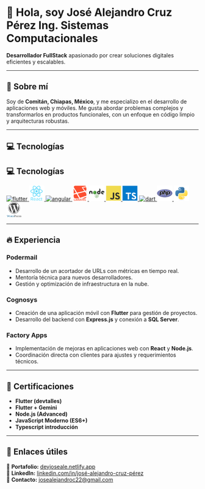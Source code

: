 # 👋 Hola, soy José Alejandro Cruz Pérez Ing. Sistemas Computacionales
**Desarrollador FullStack** apasionado por crear soluciones digitales eficientes y escalables.

---

## 🚀 Sobre mí  
Soy de **Comitán, Chiapas, México**, y me especializo en el desarrollo de aplicaciones web y móviles. Me gusta abordar problemas complejos y transformarlos en productos funcionales, con un enfoque en código limpio y arquitecturas robustas.

---

## 💻 Tecnologías  
 ## 💻 Tecnologías  

<p align="left">
  <!-- Frontend / Móvil -->
  <a href="https://flutter.dev" target="_blank" rel="noreferrer">
    <img src="https://www.vectorlogo.zone/logos/flutterio/flutterio-icon.svg" alt="flutter" width="40" height="40"/>
  </a>
  <a href="https://reactjs.org/" target="_blank" rel="noreferrer">
    <img src="https://raw.githubusercontent.com/devicons/devicon/master/icons/react/react-original-wordmark.svg" alt="react" width="40" height="40"/>
  </a>
  <a href="https://angular.io" target="_blank" rel="noreferrer">
    <img src="https://angular.io/assets/images/logos/angular/angular.svg" alt="angular" width="40" height="40"/>
  </a>
  
  <!-- Backend -->
  <a href="https://laravel.com/" target="_blank" rel="noreferrer">
    <img src="https://raw.githubusercontent.com/devicons/devicon/master/icons/laravel/laravel-plain-wordmark.svg" alt="laravel" width="40" height="40"/>
  </a>
  <a href="https://nodejs.org" target="_blank" rel="noreferrer">
    <img src="https://raw.githubusercontent.com/devicons/devicon/master/icons/nodejs/nodejs-original-wordmark.svg" alt="nodejs" width="40" height="40"/>
  </a>
  
  <!-- Lenguajes -->
  <a href="https://developer.mozilla.org/en-US/docs/Web/JavaScript" target="_blank" rel="noreferrer">
    <img src="https://raw.githubusercontent.com/devicons/devicon/master/icons/javascript/javascript-original.svg" alt="javascript" width="40" height="40"/>
  </a>
  <a href="https://www.typescriptlang.org/" target="_blank" rel="noreferrer">
    <img src="https://raw.githubusercontent.com/devicons/devicon/master/icons/typescript/typescript-original.svg" alt="typescript" width="40" height="40"/>
  </a>
  <a href="https://dart.dev" target="_blank" rel="noreferrer">
    <img src="https://www.vectorlogo.zone/logos/dartlang/dartlang-icon.svg" alt="dart" width="40" height="40"/>
  </a>
  <a href="https://www.php.net" target="_blank" rel="noreferrer">
    <img src="https://raw.githubusercontent.com/devicons/devicon/master/icons/php/php-original.svg" alt="php" width="40" height="40"/>
  </a>
  <a href="https://www.python.org" target="_blank" rel="noreferrer">
    <img src="https://raw.githubusercontent.com/devicons/devicon/master/icons/python/python-original.svg" alt="python" width="40" height="40"/>
  </a>
  
  <!-- CMS -->
  <a href="https://wordpress.org" target="_blank" rel="noreferrer">
    <img src="https://raw.githubusercontent.com/devicons/devicon/master/icons/wordpress/wordpress-original.svg" alt="wordpress" width="40" height="40"/>
  </a>
</p>




---

## 🔥 Experiencia  

### **Podermail**  
- Desarrollo de un acortador de URLs con métricas en tiempo real.  
- Mentoría técnica para nuevos desarrolladores.  
- Gestión y optimización de infraestructura en la nube.  

### **Cognosys**  
- Creación de una aplicación móvil con **Flutter** para gestión de proyectos.  
- Desarrollo del backend con **Express.js** y conexión a **SQL Server**.  

### **Factory Apps**  
- Implementación de mejoras en aplicaciones web con **React** y **Node.js**.  
- Coordinación directa con clientes para ajustes y requerimientos técnicos.  

---

## 📜 Certificaciones  
- **Flutter (devtalles)**
- **Flutter + Gemini**  
- **Node.js (Advanced)**  
- **JavaScript Moderno (ES6+)**
- **Typescript introducción**  

---

## 🔗 Enlaces útiles  
📌 **Portafolio:** [devjoseale.netlify.app](https://devjoseale.netlify.app)  
📌 **LinkedIn:** [linkedin.com/in/josé-alejandro-cruz-pérez](https://www.linkedin.com/in/jos%C3%A9-alejandro-cruz-p%C3%A9rez-34694123a/)  
📌 **Contacto:** josealejandroc22@gmail.com  
